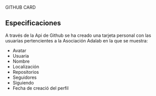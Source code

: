 GITHUB CARD

## Especificaciones

A través de la Api de Github se ha creado una tarjeta personal con las usuarias pertencientes a la Asociación Adalab en la que se muestra:

  - Avatar
  - Usuaria
  - Nombre
  - Localización
  - Repositorios
  - Seguidores
  - Siguiendo
  - Fecha de creació del perfil
